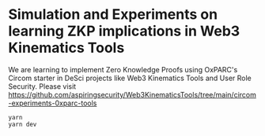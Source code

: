 # Simulation and Experiments on learning ZKP implications in Web3 Kinematics Tools

We are learning to implement Zero Knowledge Proofs using OxPARC's Circom starter in DeSci projects like Web3 Kinematics Tools and User Role Security. Please visit https://github.com/aspiringsecurity/Web3KinematicsTools/tree/main/circom-experiments-0xparc-tools

```
yarn
yarn dev
```
